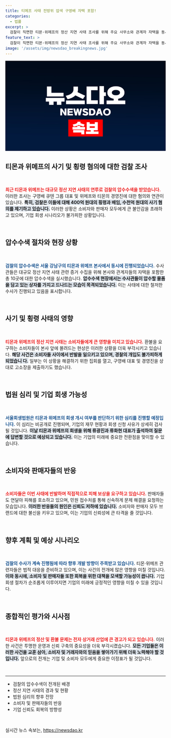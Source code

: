 ```yaml
---
title: 티메프 사태 전방위 압색 구영배 자택 포함!
categories:
  - 법률
excerpt: >
  검찰이 직면한 티몬·위메프의 정산 지연 사태 조사를 위해 주요 사무소와 관계자 자택을 동시 압수수색했다. 400억원대 횡령과 수천억원대 사기 혐의가 드리운 가운데, 기업 회생 심문이 빠른 진행을 예고하고 있어 더욱 관심이 집중된다.
feature_text: >
  검찰이 직면한 티몬·위메프의 정산 지연 사태 조사를 위해 주요 사무소와 관계자 자택을 동시 압수수색했다. 400억원대 횡령과 수천억원대 사기 혐의가 드리운 가운데, 기업 회생 심문이 빠른 진행을 예고하고 있어 더욱 관심이 집중된다.
image: '/assets/img/newsdao_breakingnews.jpg'
---
```


<p><img src="/assets/img/newsdao_breakingnews.jpg" alt="koreaapp 속보" /></p>

<h2 data-ke-size="size26">티몬과 위메프의 사기 및 횡령 혐의에 대한 검찰 조사</h2>

<p data-ke-size="size16">&nbsp;</p>

<p><b><span style="color: #ee2323;">최근 티몬과 위메프는 대규모 정산 지연 사태의 연루로 검찰의 압수수색을 받았습니다.</span></b> 이러한 조사는 구영배 큐텐 그룹 대표 및 위메프와 티몬의 경영진에 대한 혐의와 연관이 있습니다. <b><span style="background-color: #21538527;">특히, 검찰은 이들에 대해 400억 원대의 횡령과 배임, 수천억 원대의 사기 혐의를 제기하고 있습니다.</span></b> 이러한 상황은 소비자와 판매자 모두에게 큰 불안감을 초래하고 있으며, 기업 회생 시나리오가 불가피한 상황입니다. </p>

<p data-ke-size="size16">&nbsp;</p>

<h2 data-ke-size="size26">압수수색 절차와 현장 상황</h2>

<p data-ke-size="size16">&nbsp;</p>

<p><b><span style="color: #1a5490;">검찰의 압수수색은 서울 강남구의 티몬과 위메프 본사에서 동시에 진행되었습니다.</span></b> 수사관들은 대규모 정산 지연 사태 관련 증거 수집을 위해 본사와 관계자들의 자택을 포함한 총 10곳에 대한 압수수색을 실시했습니다. <b><span style="background-color: #21538527;">압수수색 현장에서는 수사관들이 압수할 물품을 담고 있는 상자를 가지고 드나드는 모습이 목격되었습니다.</span></b> 이는 사태에 대한 철저한 수사가 진행되고 있음을 표시합니다.</p>

<p data-ke-size="size16">&nbsp;</p>

<h2 data-ke-size="size26">사기 및 횡령 사태의 영향</h2>

<p data-ke-size="size16">&nbsp;</p>

<p><b><span style="color: #ee2323;">티몬과 위메프의 정산 지연 사태는 소비자들에게 큰 영향을 미치고 있습니다.</span></b> 환불을 요구하는 소비자들이 본사 앞에 몰려드는 현상은 이러한 상황을 더욱 부각시키고 있습니다. <b><span style="background-color: #21538527;">해당 사건은 소비자들 사이에서 반발을 일으키고 있으며, 경찰의 개입도 불가피하게 되었습니 다.</span></b> 일부는 이 상황을 해결하기 위한 집회를 열고, 구영배 대표 및 경영진을 상대로 고소장을 제출하기도 했습니다.</p>

<p data-ke-size="size16">&nbsp;</p>

<h2 data-ke-size="size26">법원 심리 및 기업 회생 가능성</h2>

<p data-ke-size="size16">&nbsp;</p>

<p><b><span style="color: #1a5490;">서울회생법원은 티몬과 위메프의 회생 개시 여부를 판단하기 위한 심리를 진행할 예정입니다.</span></b> 이 심리는 비공개로 진행되며, 기업의 재무 현황과 회생 신청 사유가 상세히 검사될 것입니다. <b><span style="background-color: #21538527;">이날 티몬과 위메프의 회생을 위해 류광진과 류화현 대표가 출석하여 질문에 답변할 것으로 예상되고 있습니다.</span></b> 이는 기업의 미래에 중요한 전환점을 맞이할 수 있습니다.</p>

<p data-ke-size="size16">&nbsp;</p>

<h2 data-ke-size="size26">소비자와 판매자들의 반응</h2>

<p data-ke-size="size16">&nbsp;</p>

<p><b><span style="color: #ee2323;">소비자들은 이번 사태에 반발하며 직접적으로 피해 보상을 요구하고 있습니다.</span></b> 판매자들도 연달아 피해를 호소하고 있으며, 민원 접수처를 통해 신속하게 문제 해결을 요청하는 모습입니다. <b><span style="background-color: #21538527;">이러한 반응들의 원인은 신뢰도 저하에 있습니다.</span></b> 소비자와 판매자 모두 브랜드에 대한 불신을 키우고 있으며, 이는 기업의 신뢰성에 큰 타격을 줄 것입니다.</p>

<p data-ke-size="size16">&nbsp;</p>

<h2 data-ke-size="size26">향후 계획 및 예상 시나리오</h2>

<p data-ke-size="size16">&nbsp;</p>

<p><b><span style="color: #1a5490;">검찰의 수사가 계속 진행됨에 따라 향후 개발 방향이 주목받고 있습니다.</span></b> 티몬·위메프 관련자들은 법적 대응을 준비하고 있으며, 이는 사건의 전개에 많은 영향을 미칠 것입니다. <b><span style="background-color: #21538527;">이와 동시에, 소비자 및 판매자들 또한 회복을 위한 대책을 모색할 가능성이 큽니다.</span></b> 기업 회생 절차가 순조롭게 이루어지면 기업의 미래에 긍정적인 영향을 미칠 수 있을 것입니다.</p>

<p data-ke-size="size16">&nbsp;</p>

<h2 data-ke-size="size26">종합적인 평가와 시사점</h2>

<p data-ke-size="size16">&nbsp;</p>

<p><b><span style="color: #ee2323;">티몬과 위메프의 정산 및 환불 문제는 전자 상거래 산업에 큰 경고가 되고 있습니다.</span></b> 이러한 사건은 투명한 운영과 신뢰 구축의 중요성을 더욱 부각시켰습니다. <b><span style="background-color: #21538527;">모든 기업들은 이러한 사건을 교훈 삼아, 소비자 및 거래자와의 믿음을 쌓아가기 위해 더욱 노력해야 할 것입니다.</span></b> 앞으로의 전개는 기업 및 소비자 모두에게 중요한 이정표가 될 것입니다.</p>

<p data-ke-size="size16">&nbsp;</p>

<hr>

<ul>
    <li>검찰의 압수수색이 전개된 배경</li>
    <li>정산 지연 사태의 경과 및 현황</li>
    <li>법원 심리의 향후 전망</li>
    <li>소비자 및 판매자들의 반응</li>
    <li>기업 신뢰도 회복의 방향성</li>
</ul>

<p data-ke-size="size16">&nbsp;</p>
실시간 뉴스 속보는, <a href="https://newsdao.kr" rel="dofollow">https://newsdao.kr</a>


